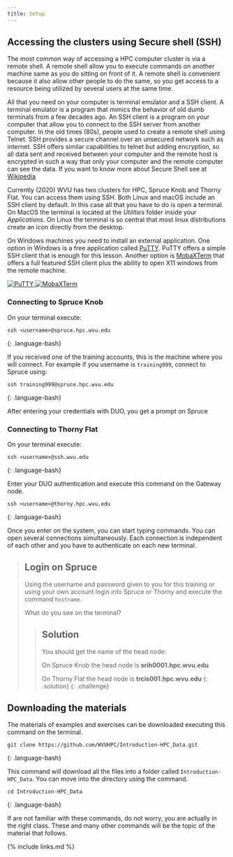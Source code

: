 ```yaml
---
title: Setup
---
```


## Accessing the clusters using Secure shell (SSH)

The most common way of accessing a HPC computer cluster is via a remote shell.
A remote shell allow you to execute commands on another machine same as you do sitting on front of it. A remote shell is convenient because it also allow other people to do the same, so you get access to a resource being utilized by several users at the same time.

All that you need on your computer is terminal emulator and a SSH client.
A terminal emulator is a program that mimics the behavior of old dumb terminals from a few decades ago. An SSH client is a program on your computer that allow you to connect to the SSH server from another computer. In the old times (80s), people used to create a remote shell using Telnet. SSH provides a secure channel over an unsecured network such as internet. SSH offers similar capabilities to telnet but adding encryption, so all data sent and received between your computer and the remote host is encrypted in such a way that only your computer and the remote computer can see the data. If you want to know more about Secure Shell see at [Wikipedia](https://en.wikipedia.org/wiki/Secure_Shell)

Currently (2020) WVU has two clusters for HPC, Spruce Knob and Thorny Flat. You can access them using SSH.
Both Linux and macOS include an SSH client by default. In this case all that you have to do is open a terminal. On MacOS the terminal is located at the *Utilities* folder inside your *Applications*. On Linux the terminal is so central that most linux distributions create an icon directly from the desktop.

 On Windows machines you need to install an external application. One option in Windows is a free application called [PuTTY](https://www.putty.org). PuTTY offers a simple SSH client that is enough for this lesson. Another option is [MobaXTerm](https://mobaxterm.mobatek.net) that offers a full featured SSH client plus the ability to open X11 windows from the remote machine.

 <a href="{{ page.root }}/fig/PuTTY.png">
   <img src="{{ page.root }}/fig/PuTTY.png" alt="PuTTY" />
 </a>

 <a href="{{ page.root }}/fig/MobaXTerm.png">
   <img src="{{ page.root }}/fig/MobaXTerm.png" alt="MobaXTerm" />
 </a>

### Connecting to Spruce Knob

On your terminal execute:

~~~
ssh <username>@spruce.hpc.wvu.edu
~~~
{: .language-bash}

If you received one of the training accounts, this is the machine where you will connect. For example if you username is `training999`, connect to Spruce using:

~~~
ssh training999@spruce.hpc.wvu.edu
~~~
{: .language-bash}


After entering your credentials with DUO, you get a prompt on Spruce

### Connecting to Thorny Flat

On your terminal execute:

~~~
ssh <username>@ssh.wvu.edu
~~~
{: .language-bash}

Enter your DUO authentication and execute this command on the Gateway node.

~~~
ssh <username>@thorny.hpc.wvu.edu
~~~
{: .language-bash}


Once you enter on the system, you can start typing commands. You can open several connections simultaneously. Each connection is independent of each other and you have to authenticate on each new terminal.

> ## Login on Spruce
>
> Using the username and password given to you for this training or using your own account login into Spruce or Thorny and execute the command `hostname`.
>
> What do you see on the terminal?
>
>> ## Solution
>>  You should get the name of the head node:
>>
>>  On Spruce Knob the head node is **srih0001.hpc.wvu.edu**
>>
>>  On Thorny Flat the head node is **trcis001.hpc.wvu.edu**
> {: .solution}
{: .challenge}

## Downloading the materials

The materials of examples and exercises can be downloaded executing this command on the terminal.

~~~
git clone https://github.com/WVUHPC/Introduction-HPC_Data.git
~~~
{: .language-bash}

This command will download all the files into a folder called
`Introduction-HPC_Data`. You can move into the directory using the command.

~~~
cd Introduction-HPC_Data
~~~
{: .language-bash}

If are not familiar with these commands, do not worry, you are actually in the right class. These and many other commands will be the topic of the material that follows.


{% include links.md %}
